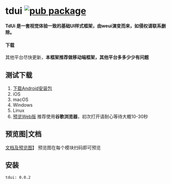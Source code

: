 # tdui   [![pub package](https://img.shields.io/badge/-v0.0.2-brightgreen.svg)](http://tdui.td0f7.cn)

**TdUi 是一套视觉体验一致的基础UI样式框架，由weui演变而来，如侵权请联系删除。**

#### 下载 

​	其他平台尽快更新，**本框架推荐做移动端框架，其他平台多多少少有问题**

## 测试下载
1. [下载Android安装包](http://tdui.td0f7.cn/build/tdui.apk)
2. iOS
3. macOS
4. Windows
5. Linux
6. [预览Web版](https://tdui.td0f7.cn/web/#/) 推荐使用**谷歌浏览器**，初次打开请耐心等待大概10-30秒

## 预览图|文档

[文档及预览图](http://tdui.td0f7.cn)】
预览图在每个模块扫码即可预览

## 安装
```
tdui: 0.0.2
```

